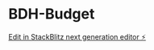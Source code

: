 # BDH-Budget

[Edit in StackBlitz next generation editor ⚡️](https://stackblitz.com/~/github.com/mdigital-moph/stackblitz-starters-4y3copwf)
